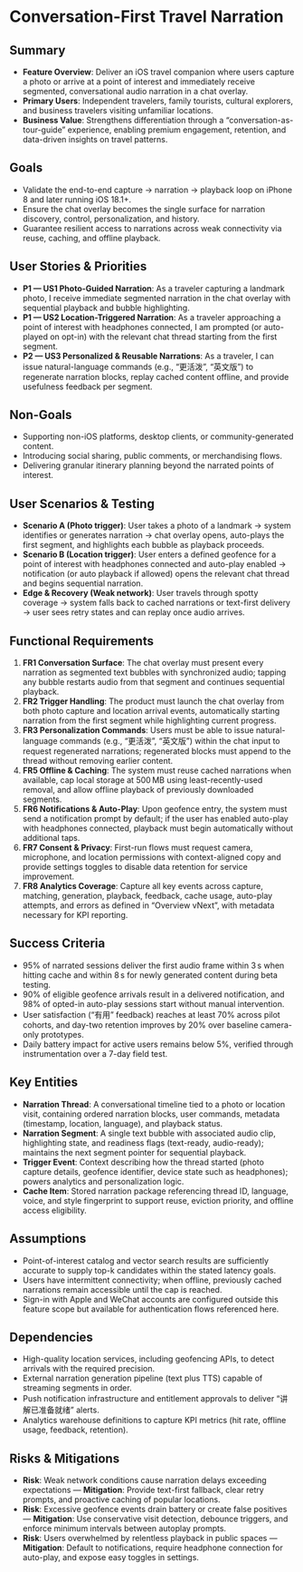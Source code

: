 # Conversation-First Travel Narration

## Summary
- **Feature Overview**: Deliver an iOS travel companion where users capture a photo or arrive at a point of interest and immediately receive segmented, conversational audio narration in a chat overlay.
- **Primary Users**: Independent travelers, family tourists, cultural explorers, and business travelers visiting unfamiliar locations.
- **Business Value**: Strengthens differentiation through a “conversation-as-tour-guide” experience, enabling premium engagement, retention, and data-driven insights on travel patterns.

## Goals
- Validate the end-to-end capture → narration → playback loop on iPhone 8 and later running iOS 18.1+.
- Ensure the chat overlay becomes the single surface for narration discovery, control, personalization, and history.
- Guarantee resilient access to narrations across weak connectivity via reuse, caching, and offline playback.

## User Stories & Priorities
- **P1 — US1 Photo-Guided Narration**: As a traveler capturing a landmark photo, I receive immediate segmented narration in the chat overlay with sequential playback and bubble highlighting.
- **P1 — US2 Location-Triggered Narration**: As a traveler approaching a point of interest with headphones connected, I am prompted (or auto-played on opt-in) with the relevant chat thread starting from the first segment.
- **P2 — US3 Personalized & Reusable Narrations**: As a traveler, I can issue natural-language commands (e.g., “更活泼”, “英文版”) to regenerate narration blocks, replay cached content offline, and provide usefulness feedback per segment.

## Non-Goals
- Supporting non-iOS platforms, desktop clients, or community-generated content.
- Introducing social sharing, public comments, or merchandising flows.
- Delivering granular itinerary planning beyond the narrated points of interest.

## User Scenarios & Testing
- **Scenario A (Photo trigger)**: User takes a photo of a landmark → system identifies or generates narration → chat overlay opens, auto-plays the first segment, and highlights each bubble as playback proceeds.
- **Scenario B (Location trigger)**: User enters a defined geofence for a point of interest with headphones connected and auto-play enabled → notification (or auto playback if allowed) opens the relevant chat thread and begins sequential narration.
- **Edge & Recovery (Weak network)**: User travels through spotty coverage → system falls back to cached narrations or text-first delivery → user sees retry states and can replay once audio arrives.

## Functional Requirements
1. **FR1 Conversation Surface**: The chat overlay must present every narration as segmented text bubbles with synchronized audio; tapping any bubble restarts audio from that segment and continues sequential playback.
2. **FR2 Trigger Handling**: The product must launch the chat overlay from both photo capture and location arrival events, automatically starting narration from the first segment while highlighting current progress.
3. **FR3 Personalization Commands**: Users must be able to issue natural-language commands (e.g., “更活泼”, “英文版”) within the chat input to request regenerated narrations; regenerated blocks must append to the thread without removing earlier content.
5. **FR5 Offline & Caching**: The system must reuse cached narrations when available, cap local storage at 500 MB using least-recently-used removal, and allow offline playback of previously downloaded segments.
6. **FR6 Notifications & Auto-Play**: Upon geofence entry, the system must send a notification prompt by default; if the user has enabled auto-play with headphones connected, playback must begin automatically without additional taps.
7. **FR7 Consent & Privacy**: First-run flows must request camera, microphone, and location permissions with context-aligned copy and provide settings toggles to disable data retention for service improvement.
8. **FR8 Analytics Coverage**: Capture all key events across capture, matching, generation, playback, feedback, cache usage, auto-play attempts, and errors as defined in “Overview vNext”, with metadata necessary for KPI reporting.

## Success Criteria
- 95% of narrated sessions deliver the first audio frame within 3 s when hitting cache and within 8 s for newly generated content during beta testing.
- 90% of eligible geofence arrivals result in a delivered notification, and 98% of opted-in auto-play sessions start without manual intervention.
- User satisfaction (“有用” feedback) reaches at least 70% across pilot cohorts, and day-two retention improves by 20% over baseline camera-only prototypes.
- Daily battery impact for active users remains below 5%, verified through instrumentation over a 7-day field test.

## Key Entities
- **Narration Thread**: A conversational timeline tied to a photo or location visit, containing ordered narration blocks, user commands, metadata (timestamp, location, language), and playback status.
- **Narration Segment**: A single text bubble with associated audio clip, highlighting state, and readiness flags (text-ready, audio-ready); maintains the next segment pointer for sequential playback.
- **Trigger Event**: Context describing how the thread started (photo capture details, geofence identifier, device state such as headphones); powers analytics and personalization logic.
- **Cache Item**: Stored narration package referencing thread ID, language, voice, and style fingerprint to support reuse, eviction priority, and offline access eligibility.

## Assumptions
- Point-of-interest catalog and vector search results are sufficiently accurate to supply top-k candidates within the stated latency goals.
- Users have intermittent connectivity; when offline, previously cached narrations remain accessible until the cap is reached.
- Sign-in with Apple and WeChat accounts are configured outside this feature scope but available for authentication flows referenced here.

## Dependencies
- High-quality location services, including geofencing APIs, to detect arrivals with the required precision.
- External narration generation pipeline (text plus TTS) capable of streaming segments in order.
- Push notification infrastructure and entitlement approvals to deliver “讲解已准备就绪” alerts.
- Analytics warehouse definitions to capture KPI metrics (hit rate, offline usage, feedback, retention).

## Risks & Mitigations
- **Risk**: Weak network conditions cause narration delays exceeding expectations — **Mitigation**: Provide text-first fallback, clear retry prompts, and proactive caching of popular locations.
- **Risk**: Excessive geofence events drain battery or create false positives — **Mitigation**: Use conservative visit detection, debounce triggers, and enforce minimum intervals between autoplay prompts.
- **Risk**: Users overwhelmed by relentless playback in public spaces — **Mitigation**: Default to notifications, require headphone connection for auto-play, and expose easy toggles in settings.
